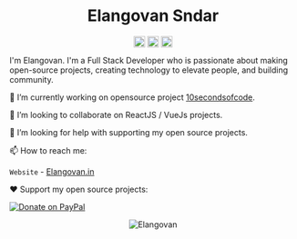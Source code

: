 <p align="center"> <h1 align="center"> Elangovan Sndar </h1> </p>
<p align="center">
<a href="https://github.com/elangosundar" target="blank"><img align="center" src="https://cdn.jsdelivr.net/npm/simple-icons@3.0.1/icons/github.svg" alt="Elangovan Sundar" height="20" width="20" /></a>
<a href="https://twitter.com/elango_sundar" target="blank"><img align="center" src="https://cdn.jsdelivr.net/npm/simple-icons@3.0.1/icons/twitter.svg" alt="Elangovan Sundar" height="20" width="20" /></a>
<a href="https://elangovan.in" target="blank"><img align="center" src="https://cdn.jsdelivr.net/npm/simple-icons@3.0.1/icons/blogger.svg" alt="Elangovan Sundar" height="20" width="20" /></a>
</p>

I'm Elangovan. I'm a Full Stack Developer who is passionate about making open-source projects, creating technology to elevate people, and building community.

🔭 I’m currently working on opensource project [10secondsofcode](https://github.com/10secondsofcode/coding-ai).

👯 I’m looking to collaborate on ReactJS / VueJs projects.

🤔 I’m looking for help with supporting my open source projects.

📫 How to reach me:

`Website` - [Elangovan.in](https://elangovan.in)

❤️ Support my open source projects:

[![Donate on PayPal](https://img.shields.io/badge/--paypal?label=PayPal&logo=PayPal&style=social)](https://www.paypal.me/elangosundar)

<!--
**elangosundar/elangosundar** is a ✨ _special_ ✨ repository because its `README.md` (this file) appears on your GitHub profile.

Here are some ideas to get you started:

- 🔭 I’m currently working on ...
- 🌱 I’m currently learning ...
- 👯 I’m looking to collaborate on ...
- 🤔 I’m looking for help with ...
- 💬 Ask me about ...
- 📫 How to reach me: ...
- 😄 Pronouns: ...
- ⚡ Fun fact: ...
-->

<p align="center">
	<img src=https://github-readme-stats.vercel.app/api?username=elangosundar&show_icons=true alt=Elangovan />
</p>
